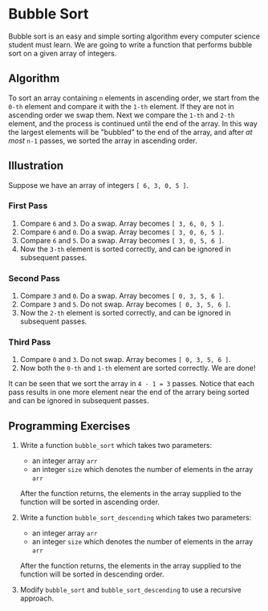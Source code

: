 # Bubble Sort

Bubble sort is an easy and simple sorting algorithm every computer science
student must learn. We are going to write a function that performs bubble sort
on a given array of integers.

## Algorithm

To sort an array containing `n` elements in ascending order, we start from the 
`0-th` element and compare it with the `1-th` element. If they are not in 
ascending order we swap them. Next we compare the `1-th` and `2-th` element, 
and the process is continued until the end of the array. In this way the 
largest elements will be "bubbled" to the end of the array, and after *at most*
`n-1` passes, we sorted the array in ascending order.

## Illustration

Suppose we have an array of integers `[ 6, 3, 0, 5 ]`.

### First Pass

1. Compare `6` and `3`. Do a swap. Array becomes `[ 3, 6, 0, 5 ]`.
1. Compare `6` and `0`. Do a swap. Array becomes `[ 3, 0, 6, 5 ]`.
1. Compare `6` and `5`. Do a swap. Array becomes `[ 3, 0, 5, 6 ]`.
1. Now the `3-th` element is sorted correctly, and can be ignored in subsequent
passes.

### Second Pass

1. Compare `3` and `0`. Do a swap. Array becomes `[ 0, 3, 5, 6 ]`.
1. Compare `3` and `5`. Do not swap. Array becomes `[ 0, 3, 5, 6 ]`.
1. Now the `2-th` element is sorted correctly, and can be ignored in subsequent
passes.

### Third Pass

1. Compare `0` and `3`. Do not swap. Array becomes `[ 0, 3, 5, 6 ]`. 
1. Now both the `0-th` and `1-th` element are sorted correctly. We are done!

It can be seen that we sort the array in `4 - 1 = 3` passes. Notice that each
pass results in one more element near the end of the arrary being sorted and
can be ignored in subsequent passes.

## Programming Exercises

1. Write a function `bubble_sort` which takes two parameters:
    - an integer array `arr`
    - an integer `size` which denotes the number of elements in the array `arr`

    After the function returns, the elements in the array supplied to the 
    function will be sorted in ascending order.
1. Write a function `bubble_sort_descending` which takes two parameters:
    - an integer array `arr`
    - an integer `size` which denotes the number of elements in the array `arr`

    After the function returns, the elements in the array supplied to the 
    function will be sorted in descending order.
1. Modify `bubble_sort` and `bubble_sort_descending` to use a recursive
approach.
